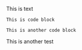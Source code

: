 This is text

    This is code block

    This is another code block


<p data-source-line="5" class="source-line empty-line" style="margin:0;"></p>


This is another test


<p data-source-line="7" class="source-line empty-line final-line end-of-document" style="margin:0;"></p>

